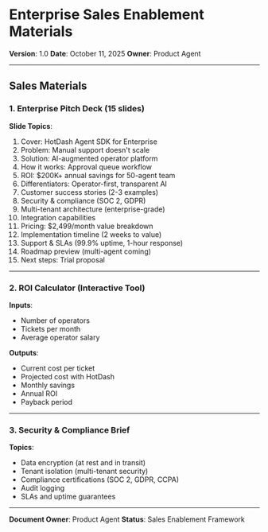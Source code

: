 # Enterprise Sales Enablement Materials

**Version**: 1.0
**Date**: October 11, 2025
**Owner**: Product Agent

---

## Sales Materials

### 1. Enterprise Pitch Deck (15 slides)

**Slide Topics**:
1. Cover: HotDash Agent SDK for Enterprise
2. Problem: Manual support doesn't scale
3. Solution: AI-augmented operator platform
4. How it works: Approval queue workflow
5. ROI: $200K+ annual savings for 50-agent team
6. Differentiators: Operator-first, transparent AI
7. Customer success stories (2-3 examples)
8. Security & compliance (SOC 2, GDPR)
9. Multi-tenant architecture (enterprise-grade)
10. Integration capabilities
11. Pricing: $2,499/month value breakdown
12. Implementation timeline (2 weeks to value)
13. Support & SLAs (99.9% uptime, 1-hour response)
14. Roadmap preview (multi-agent coming)
15. Next steps: Trial proposal

---

### 2. ROI Calculator (Interactive Tool)

**Inputs**:
- Number of operators
- Tickets per month
- Average operator salary

**Outputs**:
- Current cost per ticket
- Projected cost with HotDash
- Monthly savings
- Annual ROI
- Payback period

---

### 3. Security & Compliance Brief

**Topics**:
- Data encryption (at rest and in transit)
- Tenant isolation (multi-tenant security)
- Compliance certifications (SOC 2, GDPR, CCPA)
- Audit logging
- SLAs and uptime guarantees

---

**Document Owner**: Product Agent
**Status**: Sales Enablement Framework

